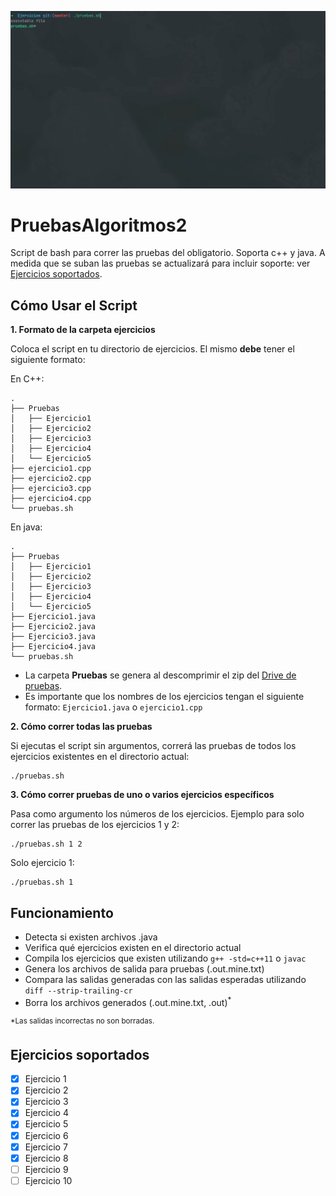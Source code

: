 ![demostracion](dem.gif)
# PruebasAlgoritmos2  
Script de bash para correr las pruebas del obligatorio. Soporta c++ y java.
A medida que se suban las pruebas se actualizará para incluir soporte: ver [Ejercicios soportados](#ejercicios-soportados).

## Cómo Usar el Script

**1. Formato de la carpeta ejercicios**

Coloca el script en tu directorio de ejercicios. El mismo **debe** tener el siguiente formato:

En C++:
```
.
├── Pruebas
│   ├── Ejercicio1
│   ├── Ejercicio2
│   ├── Ejercicio3
│   ├── Ejercicio4
│   └── Ejercicio5
├── ejercicio1.cpp
├── ejercicio2.cpp
├── ejercicio3.cpp
├── ejercicio4.cpp
└── pruebas.sh
```
En java:
```
.
├── Pruebas
│   ├── Ejercicio1
│   ├── Ejercicio2
│   ├── Ejercicio3
│   ├── Ejercicio4
│   └── Ejercicio5
├── Ejercicio1.java
├── Ejercicio2.java
├── Ejercicio3.java
├── Ejercicio4.java
└── pruebas.sh
```
- La carpeta **Pruebas** se genera al descomprimir el zip del [Drive de pruebas](https://drive.google.com/drive/folders/1_Lx4PVyFqzYHEYeCPD8w8RH0fdTyX92N).
- Es importante que los nombres de los ejercicios tengan el siguiente formato: `Ejercicio1.java` o `ejercicio1.cpp`

**2. Cómo correr todas las pruebas**

Si ejecutas el script sin argumentos, correrá las pruebas de todos los ejercicios existentes en el directorio actual:
```
./pruebas.sh
```

**3. Cómo correr pruebas de uno o varios ejercicios específicos**

Pasa como argumento los números de los ejercicios. Ejemplo para solo correr las pruebas de los ejercicios 1 y 2:
```
./pruebas.sh 1 2
```
Solo ejercicio 1:
```
./pruebas.sh 1
```

## Funcionamiento

- Detecta si existen archivos .java
- Verifica qué ejercicios existen en el directorio actual
- Compila los ejercicios que existen utilizando `g++ -std=c++11` o `javac`
- Genera los archivos de salida para pruebas (.out.mine.txt)
- Compara las salidas generadas con las salidas esperadas utilizando `diff --strip-trailing-cr`
- Borra los archivos generados (.out.mine.txt, .out)<sup>*</sup>

<sup>*Las salidas incorrectas no son borradas.

## Ejercicios soportados
- [x] Ejercicio 1
- [x] Ejercicio 2
- [x] Ejercicio 3
- [x] Ejercicio 4
- [x] Ejercicio 5
- [x] Ejercicio 6
- [x] Ejercicio 7
- [x] Ejercicio 8
- [ ] Ejercicio 9
- [ ] Ejercicio 10
